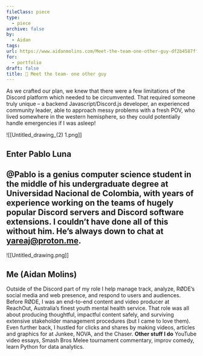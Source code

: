 ```yaml
---
fileClass: piece
type:
  - piece
archive: false
by:
  - Aidan
tags: 
url: https://www.aidanmolins.com/Meet-the-team-one-other-guy-df2b4587ffe143088bcb5fe42eb5754b
for:
  - portfolio
draft: false
title: 👋 Meet the team- one other guy
---
```

As we crafted our plan, we knew that there were a few limitations of the Discord platform which needed to be circumvented.
That required someone truly unique – a backend Javascript/Discord.js developer, an experienced community leader, able to approach messy problems with a fresh POV, who lived somewhere in the western hemisphere, so they could potentially handle emergencies if I was asleep!
  
![[Untitled_drawing_(2) 1.png]]
## Enter Pablo Luna
@Pablo is a genius computer science student in the middle of his undergraduate degree at Universidad Nacional de Colombia, with years of experience working on the teams of hugely popular Discord servers and Discord software extensions. I couldn’t have done all of this without him. He’s always down to chat at yareaj@proton.me.
---
![[Untitled_drawing.png]]
## Me (Aidan Molins)
Outside of the Discord part of my role I help manage track, analyze, RØDE’s social media and web presence, and respond to users and audiences.
Before RØDE, I was an end-to-end content and video producer at ReachOut, Australia’s finest youth mental health service.
That role was all about producing thoughtful, impactful content safely, and surviving extensive stakeholder management procedures (but I came to love them).
Even further back, I hustled for clicks and shares by making videos, articles and graphics for at Junkee, NOVA, and the Chaser.
**Other stuff I do**
YouTube video essays, Smash Bros Melee tournament commentary, improv comedy, learn Python for data analytics.